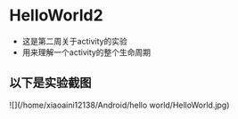 # HelloWorld2
* 这是第二周关于activity的实验
* 用来理解一个activity的整个生命周期

## 以下是实验截图
![](/home/xiaoaini12138/Android/hello world/HelloWorld.jpg)

